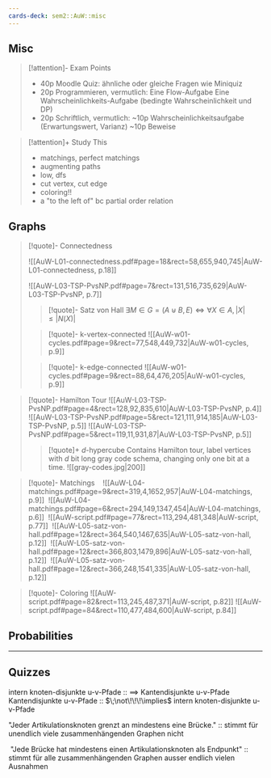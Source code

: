 ```yaml
---
cards-deck: sem2::AuW::misc
---
```


## Misc

> [!attention]- Exam Points
> - 40p Moodle Quiz: ähnliche oder gleiche Fragen wie Miniquiz
> - 20p Programmieren, vermutlich:
> 	Eine Flow-Aufgabe
> 	Eine Wahrscheinlichkeits-Aufgabe (bedingte Wahrscheinlichkeit und DP)
> - 20p Schriftlich, vermutlich:
> 	~10p Wahrscheinlichkeitsaufgabe (Erwartungswert, Varianz)
> 	~10p Beweise 

> [!attention]+ Study This
> - matchings, perfect matchings
> - augmenting paths
> - low, dfs
> - cut vertex, cut edge
> - coloring!!
> - a "to the left of" bc partial order relation
> 



## Graphs

>[!quote]- Connectedness
>
> ![[AuW-L01-connectedness.pdf#page=18&rect=58,655,940,745|AuW-L01-connectedness, p.18]]
> 
> ![[AuW-L03-TSP-PvsNP.pdf#page=7&rect=131,516,735,629|AuW-L03-TSP-PvsNP, p.7]]
> 
>
> 
>>[!quote]- Satz von Hall
>> $\exists M \in G=(A \uplus B, E) \iff \forall X \in A, |X| \leq |N(X)|$
> 
>>[!quote]- k-vertex-connected
>>![[AuW-w01-cycles.pdf#page=9&rect=77,548,449,732|AuW-w01-cycles, p.9]]
>
>>[!quote]- k-edge-connected
>>![[AuW-w01-cycles.pdf#page=9&rect=88,64,476,205|AuW-w01-cycles, p.9]]
>

>[!quote]- Hamilton Tour
> ![[AuW-L03-TSP-PvsNP.pdf#page=4&rect=128,92,835,610|AuW-L03-TSP-PvsNP, p.4]]
> ![[AuW-L03-TSP-PvsNP.pdf#page=5&rect=121,111,914,185|AuW-L03-TSP-PvsNP, p.5]]
> ![[AuW-L03-TSP-PvsNP.pdf#page=5&rect=119,11,931,87|AuW-L03-TSP-PvsNP, p.5]]
>>[!quote]+ $d$-hypercube
>> Contains Hamilton tour, label vertices with $d$ bit long gray code schema, changing only one bit at a time.
>> ![[gray-codes.jpg|200]]
>> 
>

>[!quote]- Matchings
> 
> ![[AuW-L04-matchings.pdf#page=9&rect=319,4,1652,957|AuW-L04-matchings, p.9]]
> ![[AuW-L04-matchings.pdf#page=6&rect=294,149,1347,454|AuW-L04-matchings, p.6]]
> ![[AuW-script.pdf#page=77&rect=113,294,481,348|AuW-script, p.77]]
> ![[AuW-L05-satz-von-hall.pdf#page=12&rect=364,540,1467,635|AuW-L05-satz-von-hall, p.12]]
> ![[AuW-L05-satz-von-hall.pdf#page=12&rect=366,803,1479,896|AuW-L05-satz-von-hall, p.12]]
> ![[AuW-L05-satz-von-hall.pdf#page=12&rect=366,248,1541,335|AuW-L05-satz-von-hall, p.12]]
> 

>[!quote]- Coloring
> ![[AuW-script.pdf#page=82&rect=113,245,487,371|AuW-script, p.82]]
> ![[AuW-script.pdf#page=84&rect=110,477,484,600|AuW-script, p.84]]
> 
> 


## Probabilities







___
## Quizzes



intern knoten-disjunkte u-v-Pfade :: $\implies$ Kantendisjunkte u-v-Pfade
Kantendisjunkte u-v-Pfade :: $\;\not\!\!\!\implies$ intern knoten-disjunkte u-v-Pfade

"Jeder Artikulationsknoten grenzt an mindestens eine Brücke." :: stimmt für unendlich viele zusammenhängenden Graphen nicht

 "Jede Brücke hat mindestens einen Artikulationsknoten als Endpunkt" :: stimmt für alle zusammenhängenden Graphen ausser endlich vielen Ausnahmen

